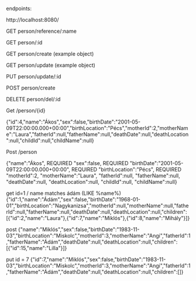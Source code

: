 endpoints:  

http://localhost:8080/  

GET person/reference/:name  

GET person/:id  

GET person/create    (example object)  

GET person/update    (example object)  

PUT person/update/:id   

POST person/create  

DELETE person/del/:id  




Get /person/{id}

{"id":4,"name":"Ákos","sex":false,"birthDate":"2001-05-09T22:00:00.000+00:00","birthLocation":"Pécs","motherId":2,"motherName":"Laura","fatherId":null,"fatherName":null,"deathDate":null,"deathLocation":null,"childId":null,"childName":null}

Post /person

{"name":"Ákos",  REQUIRED
"sex":false, REQUIRED
"birthDate":"2001-05-09T22:00:00.000+00:00", REQUIRED
"birthLocation":"Pécs", REQUIRED
"motherId":2, 
"motherName":"Laura",
"fatherId":null,
"fatherName":null,
"deathDate":null,
"deathLocation":null,
"childId":null,
"childName":null}

get id=1 / name matches ádám (LIKE %name%)
{"id":1,"name":"Ádám","sex":false,"birthDate":"1968-01-01","birthLocation":"Nagykanizsa","motherId":null,"motherName":null,"fatherId":null,"fatherName":null,"deathDate":null,"deathLocation":null,"children":[{"id":2,"name":"Laura"},{"id":7,"name":"Miklós"},{"id":8,"name":"Mihály"}]}

post
{"name":"Miklós","sex":false,"birthDate":"1983-11-03","birthLocation":"Miskolc","motherId":3,"motherName":"Angi","fatherId":1,"fatherName":"Ádám","deathDate":null,"deathLocation":null,"children":[{"id":15,"name":"Lilla"}]}

put id = 7
{"id":7,"name":"Miklós","sex":false,"birthDate":"1983-11-03","birthLocation":"Miskolc","motherId":3,"motherName":"Angi","fatherId":1,"fatherName":"Ádám","deathDate":null,"deathLocation":null,"children":[]}


